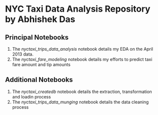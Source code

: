 # NYC Taxi Data Analysis Repository by Abhishek Das

## Principal Notebooks

1. The *nyctaxi_trips_data_analysis* notebook details my EDA on the April 2013 data.
2. The *nyctaxi_fare_modeling* notebook details my efforts to predict taxi fare amount and tip amounts

## Additional Notebooks

1. The *nyctaxi_createdb* notebook details the extraction, transformation and loadin process
2. The *nyctaxi_trips_data_munging* notebook details the data cleaning process
